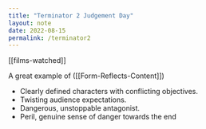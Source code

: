 ```yaml
---
title: "Terminator 2 Judgement Day"
layout: note
date: 2022-08-15
permalink: /terminator2
---
```


[[films-watched]]

A great example of ([[Form-Reflects-Content]])

* Clearly defined characters with conflicting objectives.
* Twisting audience expectations.
* Dangerous, unstoppable antagonist.
* Peril, genuine sense of danger towards the end
